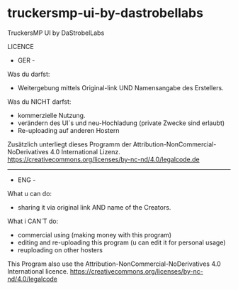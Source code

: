 # truckersmp-ui-by-dastrobellabs
TruckersMP UI by DaStrobelLabs



LICENCE

- GER -

Was du darfst:
- Weitergebung mittels Original-link UND Namensangabe des Erstellers.

Was du NICHT darfst:
- kommerzielle Nutzung.
- verändern des UI´s und neu-Hochladung (private Zwecke sind erlaubt)
- Re-uploading auf anderen Hostern

Zusätzlich unterliegt dieses Programm der Attribution-NonCommercial-NoDerivatives 4.0 International Lizenz.
https://creativecommons.org/licenses/by-nc-nd/4.0/legalcode.de

____________________________________________________________________________


- ENG -


What u can do:
- sharing it via original link AND  name of the Creators.

What i CAN´T do:
- commercial using (making money with this program)
- editing and re-uploading this program (u can edit it for personal usage)
- reuploading on other hosters


This Program also use the Attribution-NonCommercial-NoDerivatives 4.0 International licence.
https://creativecommons.org/licenses/by-nc-nd/4.0/legalcode
